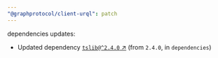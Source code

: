 ```yaml
---
"@graphprotocol/client-urql": patch
---
```


dependencies updates: 

- Updated dependency [`tslib@^2.4.0` ↗︎](https://www.npmjs.com/package/tslib/v/null) (from `2.4.0`, in `dependencies`)
